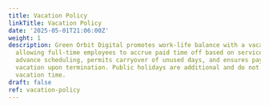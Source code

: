 ```yaml
---
title: Vacation Policy
linkTitle: Vacation Policy
date: '2025-05-01T21:06:00Z'
weight: 1
description: Green Orbit Digital promotes work-life balance with a vacation policy
  allowing full-time employees to accrue paid time off based on service length, encourages
  advance scheduling, permits carryover of unused days, and ensures payment for unused
  vacation upon termination. Public holidays are additional and do not count against
  vacation time.
draft: false
ref: vacation-policy
---
```


